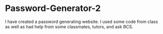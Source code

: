 # Password-Generator-2
I have created a password generating website. I used some code from class as well as had help from some classmates, tutors, and ask BCS. 